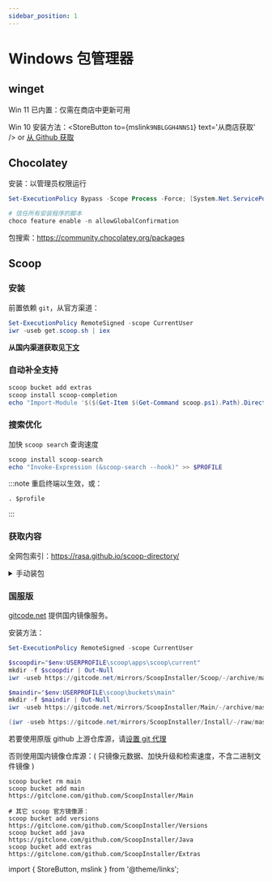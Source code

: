 ```yaml
---
sidebar_position: 1
---
```


# Windows 包管理器

## **winget**

Win 11 已内置：仅需在商店中更新可用

Win 10 安装方法：<StoreButton to={mslink`9NBLGGH4NNS1`} text='从商店获取' />
or&nbsp;<a href="https://github.com/microsoft/winget-cli/releases/latest#:~:text=.msixbundle">从 Github 获取</a>

## **Chocolatey**

安装：以管理员权限运行

```powershell
Set-ExecutionPolicy Bypass -Scope Process -Force; [System.Net.ServicePointManager]::SecurityProtocol = [System.Net.ServicePointManager]::SecurityProtocol -bor 3072; iex ((New-Object System.Net.WebClient).DownloadString('https://community.chocolatey.org/install.ps1'))

# 信任所有安装程序的脚本
choco feature enable -n allowGlobalConfirmation
```

包搜索：https://community.chocolatey.org/packages

## **Scoop**

### 安装

前置依赖 `git`，从官方渠道：

```powershell
Set-ExecutionPolicy RemoteSigned -scope CurrentUser
iwr -useb get.scoop.sh | iex

```

**从国内渠道获取见[下文](#国服版)**

### 自动补全支持

```powershell
scoop bucket add extras
scoop install scoop-completion
echo "Import-Module '$($(Get-Item $(Get-Command scoop.ps1).Path).Directory.Parent.FullName)\modules\scoop-completion'" >> $PROFILE

```

### 搜索优化

加快 `scoop search` 查询速度

```powershell
scoop install scoop-search
echo "Invoke-Expression (&scoop-search --hook)" >> $PROFILE

```

:::note 重启终端以生效，或：

    . $profile

:::

### 获取内容

全网包索引：https://rasa.github.io/scoop-directory/

 <details className="rawstyl">
<summary>手动装包</summary>

```powershell
& {
$app = Read-Host '请输入应用标识名'
$metadata = scoop cat $app | ConvertFrom-Json
$version = $metadata.version
Write-Output ''
Write-Output '自行下载的相关链接：'
(scoop cat $app) -split '\n' |
Where-Object { $_ -match 'http' -and -not ($_ -match '\$version') } |
ForEach-Object { $_.trim() -split '"' | Where-Object { $_ -match '://' } }
Write-Output ''

if ($null -eq $version) { $version = Read-Host '请输入版本号' }
if ($null -eq $target) { $target = Read-Host '（可拖入文件）请输入下载文件的路径' }
if ($null -eq $url) { $url = Read-Host '请输入原下载链接' }
. "$(scoop prefix scoop)\lib\core.ps1"
$null = mkdir $cachedir -f
Copy-Item $target (cache_path $app $version $url)
}

```

</details>

### 国服版

<p><a href="https://gitcode.net">gitcode.net</a> 提供国内镜像服务。</p>

安装方法：

```powershell
Set-ExecutionPolicy RemoteSigned -scope CurrentUser

$scoopdir="$env:USERPROFILE\scoop\apps\scoop\current"
mkdir -f $scoopdir | Out-Null
iwr -useb https://gitcode.net/mirrors/ScoopInstaller/Scoop/-/archive/master/Scoop-master.zip -o "$scoopdir\scoop.zip"

$maindir="$env:USERPROFILE\scoop\buckets\main"
mkdir -f $maindir | Out-Null
iwr -useb https://gitcode.net/mirrors/ScoopInstaller/Main/-/archive/master/Main-master.zip -o "$maindir\scoop-main.zip"

(iwr -useb https://gitcode.net/mirrors/ScoopInstaller/Install/-/raw/master/install.ps1).Content -creplace '\s*\$downloader\.downloadFile\(\$SCOOP_.+','' | iex

```

若要使用原版 github 上游仓库源，请<a href="/docs/devenv/git#网络问题" target="_blank">设置 git 代理</a>

否则使用国内镜像仓库源：( 只镜像元数据、加快升级和检索速度，不含二进制文件镜像 )

```shell
scoop bucket rm main
scoop bucket add main https://gitclone.com/github.com/ScoopInstaller/Main

# 其它 scoop 官方镜像源：
scoop bucket add versions https://gitclone.com/github.com/ScoopInstaller/Versions
scoop bucket add java https://gitclone.com/github.com/ScoopInstaller/Java
scoop bucket add extras https://gitclone.com/github.com/ScoopInstaller/Extras

```

import { StoreButton, mslink } from '@theme/links';
